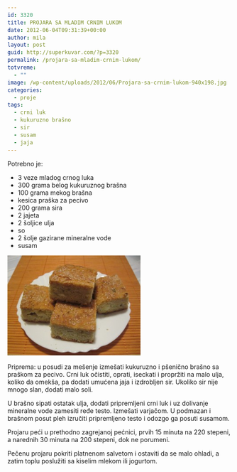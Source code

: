 ```yaml
---
id: 3320
title: PROJARA SA MLADIM CRNIM LUKOM
date: 2012-06-04T09:31:39+00:00
author: mila
layout: post
guid: http://superkuvar.com/?p=3320
permalink: /projara-sa-mladim-crnim-lukom/
totvreme:
  - ""
image: /wp-content/uploads/2012/06/Projara-sa-crnim-lukom-940x198.jpg
categories:
  - proje
tags:
  - crni luk
  - kukuruzno brašno
  - sir
  - susam
  - jaja
---
```

Potrebno je:

  * 3 veze mladog crnog luka
  * 300 grama belog kukuruznog brašna
  * 100 grama mekog brašna
  * kesica praška za pecivo
  * 200 grama sira
  * 2 jajeta
  * 2 šoljice ulja
  * so
  * 2 šolje gazirane mineralne vode
  * susam

<img class="alignnone size-medium wp-image-3337" title="Projara sa crnim lukom" src="/wp-content/uploads/2012/06/Projara-sa-crnim-lukom-300x225.jpg" alt="" width="300" height="225" /> 

Priprema: u posudi za mešenje izmešati kukuruzno i pšenično brašno sa praškom za pecivo. Crni luk očistiti, oprati, iseckati i propržiti na malo ulja, koliko da omekša, pa dodati umućena jaja i izdrobljen sir. Ukoliko sir nije mnogo slan, dodati malo soli.

U brašno sipati ostatak ulja, dodati pripremljeni crni luk i uz dolivanje mineralne vode zamesiti ređe testo. Izmešati varjačom. U podmazan i brašnom posut pleh izručiti pripremljeno testo i odozgo ga posuti susamom.

Projaru peći u prethodno zagrejanoj pećnici, prvih 15 minuta na 220 stepeni, a narednih 30 minuta na 200 stepeni, dok ne porumeni.

Pečenu projaru pokriti platnenom salvetom i ostaviti da se malo ohladi, a zatim toplu poslužiti sa kiselim mlekom ili jogurtom.